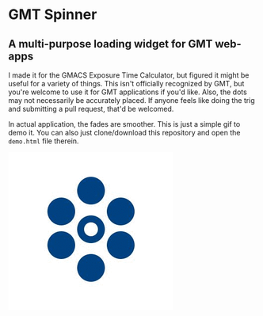 
# GMT Spinner
## A multi-purpose loading widget for GMT web-apps  
I made it for the GMACS Exposure Time Calculator, but figured it might be useful for a variety of things. This isn't officially recognized by GMT, but you're welcome to use it for GMT applications if you'd like. Also, the dots may not necessarily be accurately placed. If anyone feels like doing the trig and submitting a pull request, that'd be welcomed.

In actual application, the fades are smoother. This is just a simple gif to demo it. You can also just clone/download this repository and open the `demo.html` file therein.  

![little example picture thing](example.gif)
<link href="css/gmt.css" rel="stylesheet" type="text/css">
    <body id="circle" style="margin-top:15%">
        <div class="gmt-circle">
                <div class="gmt-circle1 gmt-circle"></div>
                <div class="gmt-circle2 gmt-circle"></div>
                <div class="gmt-circle3 gmt-circle"></div>
                <div class="gmt-circle4 gmt-circle"></div>
                <div class="gmt-circle5 gmt-circle"></div>
                <div class="gmt-circle6 gmt-circle"></div>
                <div class="gmt-circle-big gmt-circle"></div>
                <div class="gmt-circle-small gmt-circle"></div>
        </div>
